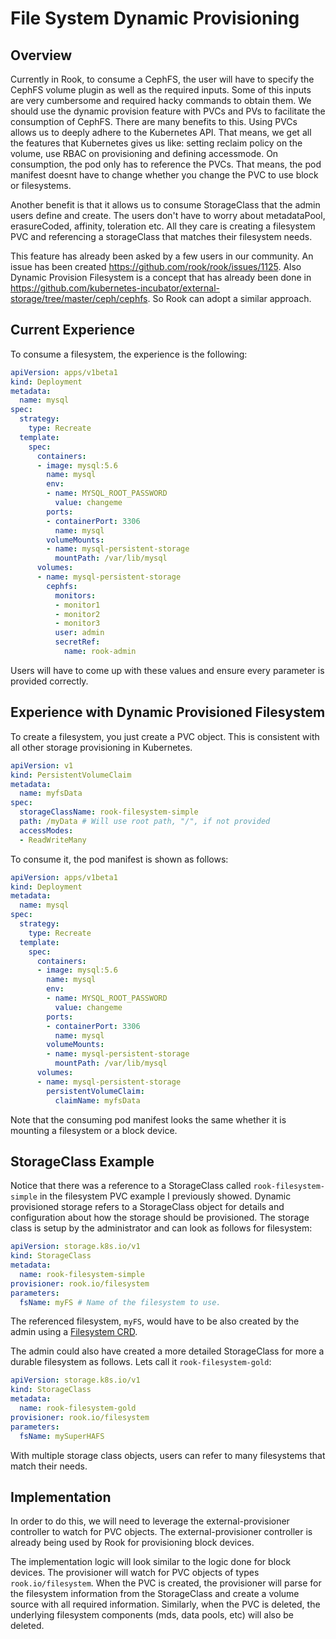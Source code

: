 # File System Dynamic Provisioning

## Overview

Currently in Rook, to consume a CephFS, the user will have to specify the CephFS volume plugin as well as the required inputs. Some of this inputs are very cumbersome and required hacky commands to obtain them. We should use the dynamic provision feature with PVCs and PVs to facilitate the consumption of CephFS. There are many benefits to this.
Using PVCs allows us to deeply adhere to the Kubernetes API. That means, we get all the features that Kubernetes gives us like: setting reclaim policy on the volume, use RBAC on provisioning and defining accessmode.
On consumption, the pod only has to reference the PVCs. That means, the pod manifest doesnt have to change whether you change the PVC to use block or filesystems.

Another benefit is that it allows us to consume StorageClass that the admin users define and create. The users don't have to worry about metadataPool, erasureCoded, affinity, toleration etc. All they care is creating a filesystem PVC and referencing a storageClass that matches their filesystem needs.

This feature has already been asked by a few users in our community. An issue has been created https://github.com/rook/rook/issues/1125.
Also Dynamic Provision Filesystem is a concept that has already been done in https://github.com/kubernetes-incubator/external-storage/tree/master/ceph/cephfs. So Rook can adopt a similar approach.

## Current Experience

To consume a filesystem, the experience is the following:

```yaml
apiVersion: apps/v1beta1
kind: Deployment
metadata:
  name: mysql
spec:
  strategy:
    type: Recreate
  template:
    spec:
      containers:
      - image: mysql:5.6
        name: mysql
        env:
        - name: MYSQL_ROOT_PASSWORD
          value: changeme
        ports:
        - containerPort: 3306
          name: mysql
        volumeMounts:
        - name: mysql-persistent-storage
          mountPath: /var/lib/mysql
      volumes:
      - name: mysql-persistent-storage
        cephfs:
          monitors:
          - monitor1
          - monitor2
          - monitor3
          user: admin
          secretRef:
            name: rook-admin
```

Users will have to come up with these values and ensure every parameter is provided correctly.

## Experience with Dynamic Provisioned Filesystem

To create a filesystem, you just create a PVC object. This is consistent with all other storage provisioning in Kubernetes.

```yaml
apiVersion: v1
kind: PersistentVolumeClaim
metadata:
  name: myfsData
spec:
  storageClassName: rook-filesystem-simple
  path: /myData # Will use root path, "/", if not provided
  accessModes:
  - ReadWriteMany
```

To consume it, the pod manifest is shown as follows:

```yaml
apiVersion: apps/v1beta1
kind: Deployment
metadata:
  name: mysql
spec:
  strategy:
    type: Recreate
  template:
    spec:
      containers:
      - image: mysql:5.6
        name: mysql
        env:
        - name: MYSQL_ROOT_PASSWORD
          value: changeme
        ports:
        - containerPort: 3306
          name: mysql
        volumeMounts:
        - name: mysql-persistent-storage
          mountPath: /var/lib/mysql
      volumes:
      - name: mysql-persistent-storage
        persistentVolumeClaim:
          claimName: myfsData
```

Note that the consuming pod manifest looks the same whether it is mounting a filesystem or a block device.

## StorageClass Example

Notice that there was a reference to a StorageClass called `rook-filesystem-simple` in the filesystem PVC example I previously showed. Dynamic provisioned storage refers to a StorageClass object for details and configuration about how the storage should be provisioned.
The storage class is setup by the administrator and can look as follows for filesystem:

```yaml
apiVersion: storage.k8s.io/v1
kind: StorageClass
metadata:
  name: rook-filesystem-simple
provisioner: rook.io/filesystem
parameters:
  fsName: myFS # Name of the filesystem to use.
```

The referenced filesystem, `myFS`, would have to be also created by the admin using a [Filesystem CRD](/Documentation/pool-crd.md).

The admin could also have created a more detailed StorageClass for more a durable filesystem as follows. Lets call it `rook-filesystem-gold`:

```yaml
apiVersion: storage.k8s.io/v1
kind: StorageClass
metadata:
  name: rook-filesystem-gold
provisioner: rook.io/filesystem
parameters:
  fsName: mySuperHAFS
```

With multiple storage class objects, users can refer to many filesystems that match their needs.

## Implementation

In order to do this, we will need to leverage the external-provisioner controller to watch for PVC objects. The external-provisioner controller is already being used by Rook for provisioning block devices.

The implementation logic will look similar to the logic done for block devices. The provisioner will watch for PVC objects of types `rook.io/filesystem`. When the PVC is created, the provisioner will parse for the filesystem information from the StorageClass and create a volume source with all required information. Similarly, when the PVC is deleted, the underlying filesystem components (mds, data pools, etc) will also be deleted.

